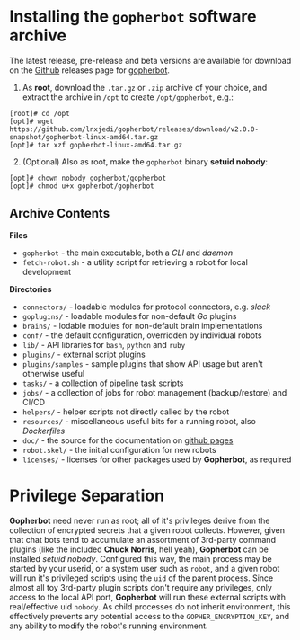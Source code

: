 # Installing the `gopherbot` software archive

The latest release, pre-release and beta versions are available for download on the [Github](https://github.com) releases page for [gopherbot](https://github.com/lnxjedi/gopherbot/releases).

1. As **root**, download the `.tar.gz` or `.zip` archive of your choice, and extract the archive in `/opt` to create `/opt/gopherbot`, e.g.:
```shell
[root]# cd /opt
[opt]# wget https://github.com/lnxjedi/gopherbot/releases/download/v2.0.0-snapshot/gopherbot-linux-amd64.tar.gz
[opt]# tar xzf gopherbot-linux-amd64.tar.gz
```
2. (Optional) Also as root, make the `gopherbot` binary **setuid nobody**:
```shell
[opt]# chown nobody gopherbot/gopherbot
[opt]# chmod u+x gopherbot/gopherbot
```

## Archive Contents

**Files**
* `gopherbot` - the main executable, both a *CLI* and *daemon*
* `fetch-robot.sh` - a utility script for retrieving a robot for local development

**Directories**
* `connectors/` - loadable modules for protocol connectors, e.g. *slack*
* `goplugins/` - loadable modules for non-default *Go* plugins
* `brains/` - lodable modules for non-default brain implementations
* `conf/` - the default configuration, overridden by individual robots
* `lib/` - API libraries for `bash`, `python` and `ruby`
* `plugins/` - external script plugins
* `plugins/samples` - sample plugins that show API usage but aren't otherwise useful
* `tasks/` - a collection of pipeline task scripts
* `jobs/` - a collection of jobs for robot management (backup/restore) and CI/CD
* `helpers/` - helper scripts not directly called by the robot
* `resources/` - miscellaneous useful bits for a running robot, also *Dockerfiles*
* `doc/` - the source for the documentation on [github pages](https://lnxjedi.github.io/gopherbot/)
* `robot.skel/` - the initial configuration for new robots
* `licenses/` - licenses for other packages used by **Gopherbot**, as required

# Privilege Separation

**Gopherbot** need never run as root; all of it's privileges derive from the collection of encrypted secrets that a given robot collects. However, given that chat bots tend to accumulate an assortment of 3rd-party command plugins (like the included **Chuck Norris**, hell yeah), **Gopherbot** can be installed *setuid nobody*. Configured this way, the main process may be started by your userid, or a system user such as `robot`, and a given robot will run it's privileged scripts using the `uid` of the parent process. Since almost all toy 3rd-party plugin scripts don't require any privileges, only access to the local API port, **Gopherbot** will run these external scripts with real/effective uid `nobody`. As child processes do not inherit environment, this effectively prevents any potential access to the `GOPHER_ENCRYPTION_KEY`, and any ability to modify the robot's running environment.
